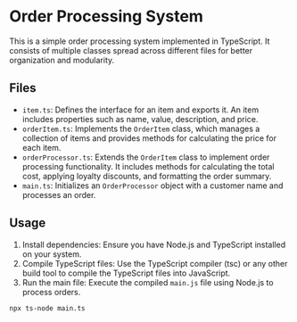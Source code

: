 # Order Processing System

This is a simple order processing system implemented in TypeScript. It consists of multiple classes spread across different files for better organization and modularity.

## Files

- `item.ts`: Defines the interface for an item and exports it. An item includes properties such as name, value, description, and price.
- `orderItem.ts`: Implements the `OrderItem` class, which manages a collection of items and provides methods for calculating the price for each item.
- `orderProcessor.ts`: Extends the `OrderItem` class to implement order processing functionality. It includes methods for calculating the total cost, applying loyalty discounts, and formatting the order summary.
- `main.ts`: Initializes an `OrderProcessor` object with a customer name and processes an order.

## Usage

1. Install dependencies: Ensure you have Node.js and TypeScript installed on your system.
2. Compile TypeScript files: Use the TypeScript compiler (tsc) or any other build tool to compile the TypeScript files into JavaScript.
3. Run the main file: Execute the compiled `main.js` file using Node.js to process orders.

```bash
npx ts-node main.ts
